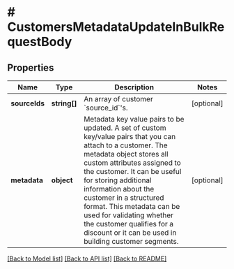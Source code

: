 # # CustomersMetadataUpdateInBulkRequestBody

## Properties

Name | Type | Description | Notes
------------ | ------------- | ------------- | -------------
**sourceIds** | **string[]** | An array of customer &#x60;source_id&#x60;&#39;s. | [optional]
**metadata** | **object** | Metadata key value pairs to be updated. A set of custom key/value pairs that you can attach to a customer. The metadata object stores all custom attributes assigned to the customer. It can be useful for storing additional information about the customer in a structured format. This metadata can be used for validating whether the customer qualifies for a discount or it can be used in building customer segments. | [optional]

[[Back to Model list]](../../README.md#models) [[Back to API list]](../../README.md#endpoints) [[Back to README]](../../README.md)

